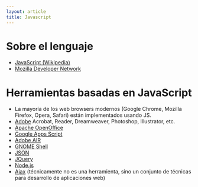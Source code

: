 ```yaml
---
layout: article
title: Javascript
---
```


# Sobre el lenguaje

-   [JavaScript (Wikipedia)](http://en.wikipedia.org/wiki/JavaScript)
-   [Mozilla Developer Network](https://developer.mozilla.org/en/docs/JavaScript)

# Herramientas basadas en JavaScript

-   La mayoría de los web browsers modernos (Google Chrome, Mozilla Firefox, Opera, Safari) están implementados usando JS.
-   [Adobe](http://www.adobe.com/) Acrobat, Reader, Dreamweaver, Photoshop, Illustrator, etc.
-   [Apache OpenOffice](https://www.openoffice.org/es/)
-   [Google Apps Script](http://www.google.com/script/start/)
-   [Adobe AIR](http://www.adobe.com/products/air.html)
-   [GNOME Shell](https://live.gnome.org/GnomeShell)
-   [JSON](http://json.org/)
-   [JQuery](http://jquery.com/)
-   [Node.js](http://nodejs.org/)
-   [Ajax](http://en.wikipedia.org/wiki/Ajax_(programming)) (técnicamente no es una herramienta, sino un conjunto de técnicas para desarrollo de aplicaciones web)

